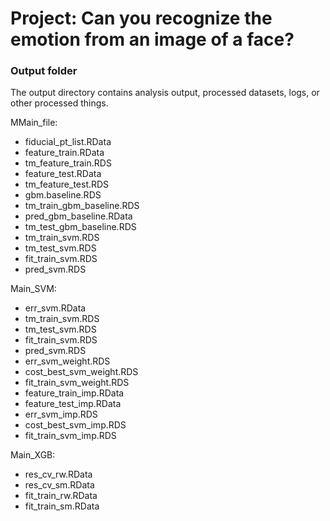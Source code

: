 # Project: Can you recognize the emotion from an image of a face?

### Output folder

The output directory contains analysis output, processed datasets, logs, or other processed things.

MMain_file: 
- fiducial_pt_list.RData
- feature_train.RData
- tm_feature_train.RDS
- feature_test.RData
- tm_feature_test.RDS
- gbm.baseline.RDS
- tm_train_gbm_baseline.RDS
- pred_gbm_baseline.RData
- tm_test_gbm_baseline.RDS
- tm_train_svm.RDS
- tm_test_svm.RDS
- fit_train_svm.RDS
- pred_svm.RDS


Main_SVM: 
- err_svm.RData
- tm_train_svm.RDS
- tm_test_svm.RDS
- fit_train_svm.RDS
- pred_svm.RDS
- err_svm_weight.RDS
- cost_best_svm_weight.RDS
- fit_train_svm_weight.RDS
- feature_train_imp.RData
- feature_test_imp.RData
- err_svm_imp.RDS
- cost_best_svm_imp.RDS
- fit_train_svm_imp.RDS

Main_XGB:
- res_cv_rw.RData
- res_cv_sm.RData
- fit_train_rw.RData
- fit_train_sm.RData
